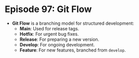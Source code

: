 # Episode 97: Git Flow

- **Git Flow** is a branching model for structured development:
  - **Main**: Used for release tags.
  - **Hotfix**: For urgent bug fixes.
  - **Release**: For preparing a new version.
  - **Develop**: For ongoing development.
  - **Feature**: For new features, branched from `develop`.